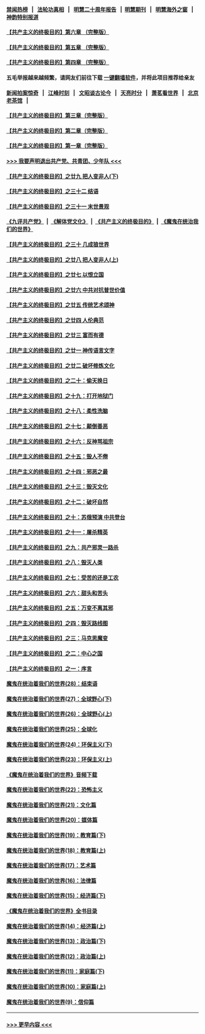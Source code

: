 #### [禁闻热榜](热点新闻.md?=0)  &nbsp;&nbsp;|&nbsp;&nbsp; [法轮功真相](https://github.com/gfw-breaker/truth/blob/master/README.md?=0) &nbsp;&nbsp;|&nbsp;&nbsp; [明慧二十周年报告](https://github.com/gfw-breaker/mh-reports/blob/master/README.md?=0) &nbsp;&nbsp;|&nbsp;&nbsp;[明慧期刊](https://github.com/gfw-breaker/mh-qikan) &nbsp;&nbsp;|&nbsp;&nbsp; [明慧海外之窗](https://github.com/gfw-breaker/mh-news/blob/master/README.md?=0) &nbsp;&nbsp;|&nbsp;&nbsp; [神韵特别报道](https://github.com/gfw-breaker/mh-news/blob/master/shenyun.md?=0)
#### [【共产主义的终极目的】第六章 （完整版）](../pages/nsc422/n11428913.md?t=03172231) 
#### [【共产主义的终极目的】第五章 （完整版）](../pages/nsc422/n11428912.md?t=03172231) 
#### [【共产主义的终极目的】第四章 （完整版）](../pages/nsc422/n11428907.md?t=03172231) 
#### 五毛举报越来越频繁，请网友们前往下载 [一键翻墙软件](https://github.com/gfw-breaker/ssr-accounts)，并将此项目推荐给亲友
#### [新闻拍案惊奇](https://github.com/gfw-breaker/banned-news/blob/master/pages/link4.md) &nbsp;&nbsp;|&nbsp;&nbsp; [江峰时刻](https://github.com/gfw-breaker/banned-news/blob/master/pages/link4.md) &nbsp;&nbsp;|&nbsp;&nbsp; [文昭谈古论今](https://github.com/gfw-breaker/banned-news/blob/master/pages/link4.md) &nbsp;&nbsp;|&nbsp;&nbsp; [天亮时分](https://github.com/gfw-breaker/banned-news/blob/master/pages/link4.md) &nbsp;&nbsp;|&nbsp;&nbsp; [萧茗看世界](https://github.com/gfw-breaker/banned-news/blob/master/pages/link4.md) &nbsp;&nbsp;|&nbsp;&nbsp; [北京老茶馆](https://github.com/gfw-breaker/banned-news/blob/master/pages/link4.md) &nbsp;&nbsp;|&nbsp;&nbsp; 
#### [【共产主义的终极目的】第三章（完整版）](../pages/nsc422/n11428848.md?t=03172231) 
#### [【共产主义的终极目的】第二章（完整版）](../pages/nsc422/n11428831.md?t=03172231) 
#### [【共产主义的终极目的】第一章（完整版）](../pages/nsc422/n11417651.md?t=03172231) 
#### [>>> 我要声明退出共产党、共青团、少年队 <<<](https://github.com/begood0513/goodnews/blob/master/quit/letter.md) 
#### [【共产主义的终极目的】之廿九 把人变非人(下)](../pages/nsc422/n11344140.md?t=03172231) 
#### [【共产主义的终极目的】之三十二 结语](../pages/nsc422/n11360535.md?t=03172231) 
#### [【共产主义的终极目的】之三十一 末世景观](../pages/nsc422/n11351129.md?t=03172231) 
#### [《九评共产党》](https://github.com/begood0513/9ping.md/blob/master/README.md) &nbsp;|&nbsp; [《解体党文化》](../../../../jtdwh.md/blob/master/README.md)  &nbsp;|&nbsp; [《共产主义的终极目的》](../../../../gczydzjmd.md/blob/master/README.md) &nbsp;|&nbsp; [《魔鬼在统治我们的世界》](../../../../mgztzwmdsj.md/blob/master/README.md) 
#### [【共产主义的终极目的】之三十 几成狼世界](../pages/nsc422/n11348280.md?t=03172231) 
#### [【共产主义的终极目的】之廿八 把人变非人(上)](../pages/nsc422/n11340492.md?t=03172231) 
#### [【共产主义的终极目的】之廿七 以恨立国](../pages/nsc422/n11336944.md?t=03172231) 
#### [【共产主义的终极目的】之廿六 中共对抗普世价值](../pages/nsc422/n11324785.md?t=03172231) 
#### [【共产主义的终极目的】之廿五 传统艺术颂神](../pages/nsc422/n11296396.md?t=03172231) 
#### [【共产主义的终极目的】之廿四 人伦典范](../pages/nsc422/n11296397.md?t=03172231) 
#### [【共产主义的终极目的】之廿三 富而有德](../pages/nsc422/n11283598.md?t=03172231) 
#### [【共产主义的终极目的】之廿一 神传语言文字](../pages/nsc422/n11263265.md?t=03172231) 
#### [【共产主义的终极目的】之廿二 破坏修炼文化](../pages/nsc422/n11245728.md?t=03172231) 
#### [【共产主义的终极目的】之二十：偷天换日](../pages/nsc422/n11238846.md?t=03172231) 
#### [【共产主义的终极目的】之十九：打开地狱门](../pages/nsc422/n11206376.md?t=03172231) 
#### [【共产主义的终极目的】之十八：柔性洗脑](../pages/nsc422/n11199994.md?t=03172231) 
#### [【共产主义的终极目的】之十七：颠倒善恶](../pages/nsc422/n11179782.md?t=03172231) 
#### [【共产主义的终极目的】之十六：反神骂祖宗](../pages/nsc422/n11166798.md?t=03172231) 
#### [【共产主义的终极目的】之十五：毁人不倦](../pages/nsc422/n11166792.md?t=03172231) 
#### [【共产主义的终极目的】之十四：邪恶之最](../pages/nsc422/n11150249.md?t=03172231) 
#### [【共产主义的终极目的】之十三：毁灭文化](../pages/nsc422/n11135227.md?t=03172231) 
#### [【共产主义的终极目的】之十二：破坏自然](../pages/nsc422/n11135214.md?t=03172231) 
#### [【共产主义的终极目的】之十：苏俄预演 中共登台](../pages/nsc422/n11118424.md?t=03172231) 
#### [【共产主义的终极目的】之十一：屠杀精英](../pages/nsc422/n11118442.md?t=03172231) 
#### [【共产主义的终极目的】之九：共产邪灵一路杀](../pages/nsc422/n11114139.md?t=03172231) 
#### [【共产主义的终极目的】之八：毁灭人类](../pages/nsc422/n11108503.md?t=03172231) 
#### [【共产主义的终极目的】之七：受苦的还是工农](../pages/nsc422/n11101809.md?t=03172231) 
#### [【共产主义的终极目的】之六：甜头和苦头](../pages/nsc422/n11096971.md?t=03172231) 
#### [【共产主义的终极目的】之五：万变不离其邪](../pages/nsc422/n11091285.md?t=03172231) 
#### [【共产主义的终极目的】之四：毁灭路线图](../pages/nsc422/n11086284.md?t=03172231) 
#### [【共产主义的终极目的】之三：马克思魔变](../pages/nsc422/n11061941.md?t=03172231) 
#### [【共产主义的终极目的】之二：中心之国](../pages/nsc422/n11047728.md?t=03172231) 
#### [【共产主义的终极目的】之一：序言](../pages/nsc422/n11086077.md?t=03172231) 
#### [魔鬼在统治着我们的世界(28)：结束语](../pages/nsc422/n10936246.md?t=03172231) 
#### [魔鬼在统治着我们的世界(27)：全球野心(下)](../pages/nsc422/n10928319.md?t=03172231) 
#### [魔鬼在统治着我们的世界(26)：全球野心(上)](../pages/nsc422/n10900318.md?t=03172231) 
#### [魔鬼在统治着我们的世界(25)：全球化](../pages/nsc422/n10788205.md?t=03172231) 
#### [魔鬼在统治着我们的世界(24)：环保主义(下)](../pages/nsc422/n10695307.md?t=03172231) 
#### [魔鬼在统治着我们的世界(23)：环保主义(上)](../pages/nsc422/n10688613.md?t=03172231) 
#### [《魔鬼在统治着我们的世界》音频下载](../pages/nsc422/n10635553.md?t=03172231) 
#### [魔鬼在统治着我们的世界(22)：恐怖主义](../pages/nsc422/n10614727.md?t=03172231) 
#### [魔鬼在统治着我们的世界(21)：文化篇](../pages/nsc422/n10597706.md?t=03172231) 
#### [魔鬼在统治着我们的世界(20)：媒体篇](../pages/nsc422/n10586579.md?t=03172231) 
#### [魔鬼在统治着我们的世界(19)：教育篇(下)](../pages/nsc422/n10564808.md?t=03172231) 
#### [魔鬼在统治着我们的世界(18)：教育篇(上)](../pages/nsc422/n10526970.md?t=03172231) 
#### [魔鬼在统治着我们的世界(17)：艺术篇](../pages/nsc422/n10499093.md?t=03172231) 
#### [魔鬼在统治着我们的世界(16)：法律篇](../pages/nsc422/n10485969.md?t=03172231) 
#### [魔鬼在统治着我们的世界(15)：经济篇(下)](../pages/nsc422/n10469975.md?t=03172231) 
#### [《魔鬼在统治着我们的世界》全书目录](../pages/nsc422/n10464261.md?t=03172231) 
#### [魔鬼在统治着我们的世界(14)：经济篇(上)](../pages/nsc422/n10457370.md?t=03172231) 
#### [魔鬼在统治着我们的世界(13)：政治篇(下)](../pages/nsc422/n10448270.md?t=03172231) 
#### [魔鬼在统治着我们的世界(12)：政治篇(上)](../pages/nsc422/n10444576.md?t=03172231) 
#### [魔鬼在统治着我们的世界(11)：家庭篇(下)](../pages/nsc422/n10440961.md?t=03172231) 
#### [魔鬼在统治着我们的世界(10)：家庭篇(上)](../pages/nsc422/n10435448.md?t=03172231) 
#### [魔鬼在统治着我们的世界(9)：信仰篇](../pages/nsc422/n10432159.md?t=03172231) 

----
#### [ >>> 更早内容 <<< ](../indexes/nsc422-earlier.md)
